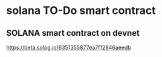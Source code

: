 # solana TO-Do smart contract       

## SOLANA smart contract on devnet 



https://beta.solpg.io/6351355877ea7f12846aeedb

